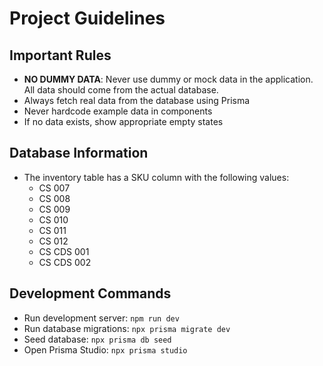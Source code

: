 # Project Guidelines

## Important Rules
- **NO DUMMY DATA**: Never use dummy or mock data in the application. All data should come from the actual database.
- Always fetch real data from the database using Prisma
- Never hardcode example data in components
- If no data exists, show appropriate empty states

## Database Information
- The inventory table has a SKU column with the following values:
  - CS 007
  - CS 008
  - CS 009
  - CS 010
  - CS 011
  - CS 012
  - CS CDS 001
  - CS CDS 002

## Development Commands
- Run development server: `npm run dev`
- Run database migrations: `npx prisma migrate dev`
- Seed database: `npx prisma db seed`
- Open Prisma Studio: `npx prisma studio`